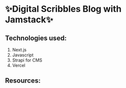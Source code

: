 # ✨Digital Scribbles Blog with Jamstack✨

## Technologies used:

1. Next.js
2. Javascript
3. Strapi for CMS
4. Vercel

## Resources:
